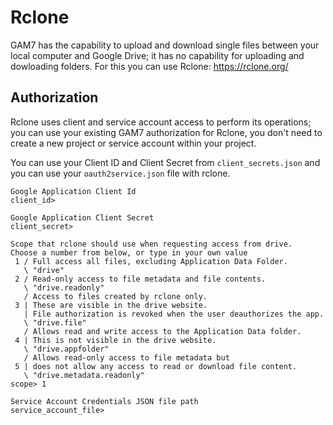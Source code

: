 # Rclone

GAM7 has the capability to upload and download single files between your local computer and Google Drive;
it has no capability for uploading and dowloading folders. For this you can use Rclone: https://rclone.org/

## Authorization
Rclone uses client and service account access to perform its operations; you can use your existing GAM7
authorization for Rclone, you don't need to create a new project or service account within your project.

You can use your Client ID and Client Secret from `client_secrets.json` and you can use your `oauth2service.json` file with rclone.
```
Google Application Client Id
client_id>

Google Application Client Secret
client_secret>

Scope that rclone should use when requesting access from drive.
Choose a number from below, or type in your own value
 1 / Full access all files, excluding Application Data Folder.
   \ "drive"
 2 / Read-only access to file metadata and file contents.
   \ "drive.readonly"
   / Access to files created by rclone only.
 3 | These are visible in the drive website.
   | File authorization is revoked when the user deauthorizes the app.
   \ "drive.file"
   / Allows read and write access to the Application Data folder.
 4 | This is not visible in the drive website.
   \ "drive.appfolder"
   / Allows read-only access to file metadata but
 5 | does not allow any access to read or download file content.
   \ "drive.metadata.readonly"
scope> 1

Service Account Credentials JSON file path
service_account_file>

